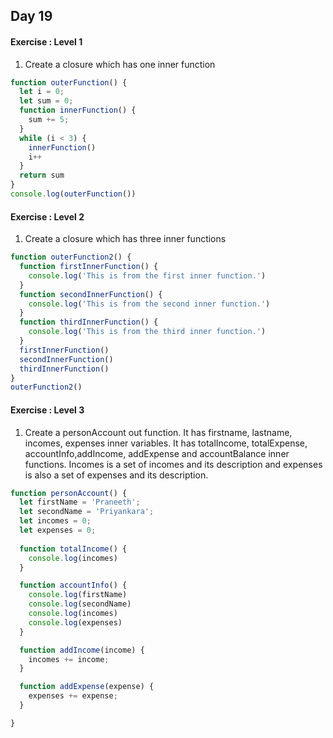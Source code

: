 ## Day 19

#### Exercise : Level 1

1) Create a closure which has one inner function
```js
function outerFunction() {
  let i = 0;
  let sum = 0;
  function innerFunction() {
    sum += 5;
  }
  while (i < 3) {
    innerFunction()
    i++
  }
  return sum
}
console.log(outerFunction())
```

#### Exercise : Level 2

1) Create a closure which has three inner functions
```js
function outerFunction2() {
  function firstInnerFunction() {
    console.log('This is from the first inner function.')
  }
  function secondInnerFunction() {
    console.log('This is from the second inner function.')
  }
  function thirdInnerFunction() {
    console.log('This is from the third inner function.')
  }
  firstInnerFunction()
  secondInnerFunction()
  thirdInnerFunction()
}
outerFunction2()
```

#### Exercise : Level 3

1) Create a personAccount out function. It has firstname, lastname, incomes, expenses inner variables. It has totalIncome, totalExpense, accountInfo,addIncome, addExpense and accountBalance inner functions. Incomes is a set of incomes and its description and expenses is also a set of expenses and its description.
```js
function personAccount() {
  let firstName = 'Praneeth';
  let secondName = 'Priyankara';
  let incomes = 0;
  let expenses = 0;
  
  function totalIncome() {
    console.log(incomes)
  }

  function accountInfo() {
    console.log(firstName)
    console.log(secondName)
    console.log(incomes)
    console.log(expenses)
  }

  function addIncome(income) {
    incomes += income;
  }

  function addExpense(expense) {
    expenses += expense;
  }

}
```
